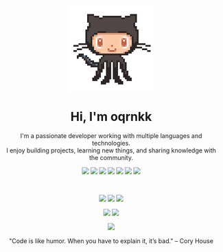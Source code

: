 <p align="center">
  <img src="./gitcat.gif" alt="Git Cat" width="200">
</p>

<h1 align="center">Hi, I'm oqrnkk</h1>
<p align="center">I'm a passionate developer working with multiple languages and technologies.<br>
I enjoy building projects, learning new things, and sharing knowledge with the community.</p>

<p align="center">
  <!-- Languages & Tech -->
  <img src="https://img.shields.io/badge/C%23-239120?style=for-the-badge&logo=c-sharp&logoColor=white">
  <img src="https://img.shields.io/badge/C%2B%2B-00599C?style=for-the-badge&logo=c%2B%2B&logoColor=white">
  <img src="https://img.shields.io/badge/LuaU-2C2D72?style=for-the-badge&logo=lua&logoColor=white">
  <img src="https://img.shields.io/badge/Python-3776AB?style=for-the-badge&logo=python&logoColor=white">
  <img src="https://img.shields.io/badge/HTML-E34F26?style=for-the-badge&logo=html5&logoColor=white">
  <img src="https://img.shields.io/badge/CSS-1572B6?style=for-the-badge&logo=css3&logoColor=white">
  <img src="https://img.shields.io/badge/JavaScript-F7DF1E?style=for-the-badge&logo=javascript&logoColor=black">
</p>
<p align="center">
  <img src="./assets/splitter.svg" alt="Splitter" width="400" height="2">
</p>

<p align="center">
  <!-- Current Focus -->
  <img src="https://img.shields.io/badge/Game_Dev-6A0DAD?style=for-the-badge">
  <img src="https://img.shields.io/badge/Automation-FF6F61?style=for-the-badge">
  <img src="https://img.shields.io/badge/Web_Projects-2E8B57?style=for-the-badge">
</p>

<p align="center">
  <!-- Currently Learning -->
  <img src="https://img.shields.io/badge/Modern_C++-00599C?style=for-the-badge">
  <img src="https://img.shields.io/badge/AI_Integration-FF6F61?style=for-the-badge">
</p>

<p align="center">
  <!-- Contact -->
  <img src="https://img.shields.io/badge/GitHub-181717?style=for-the-badge&logo=github&logoColor=white">
</p>

<p align="center" style="font-size:14px;">"Code is like humor. When you have to explain it, it’s bad." – Cory House</p>
<br><br><br><br><br><br><br><br><br><br><br><br><br><br><br><br><br><br><br><br><br><br><br><br><br><br><br><br><br><br><br><br>

